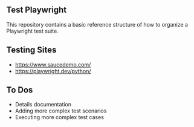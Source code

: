 ## Test Playwright 

This repository contains a basic reference structure of how to organize a Playwright test suite. 

## Testing Sites 
- https://www.saucedemo.com/
- https://playwright.dev/python/


## To Dos  
- Details documentation 
- Adding more complex test scenarios  
- Executing more complex test cases

